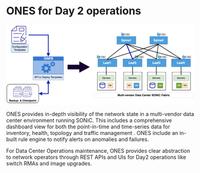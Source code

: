# ONES for Day 2 operations

![img](../img/day2New.png)

ONES provides in-depth visibility of the network state in a multi-vendor data center environment  running SONiC. This includes a comprehensive  dashboard view for  both the point-in-time and time-series data for inventory, health, topology and traffic management . ONES include an in-built rule engine to notify alerts on anomalies and failures. 

For Data Center Operations maintenance, ONES provides clear abstraction to network operators through REST APIs and UIs for Day2 operations like switch RMAs and image upgrades. 

